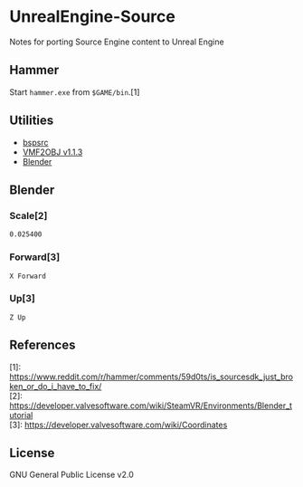 # UnrealEngine-Source
Notes for porting Source Engine content to Unreal Engine

## Hammer
Start `hammer.exe` from `$GAME/bin`.[1]

## Utilities
* [bspsrc](https://github.com/ata4/bspsrc)
* [VMF2OBJ v1.1.3](https://github.com/Dylancyclone/VMF2OBJ)
* [Blender](https://www.blender.org/)

## Blender
### Scale[2]
`0.025400`

### Forward[3]
`X Forward`

### Up[3]
`Z Up`

## References
\[1]: https://www.reddit.com/r/hammer/comments/59d0ts/is_sourcesdk_just_broken_or_do_i_have_to_fix/  
\[2]: https://developer.valvesoftware.com/wiki/SteamVR/Environments/Blender_tutorial  
\[3]: https://developer.valvesoftware.com/wiki/Coordinates

## License
GNU General Public License v2.0
